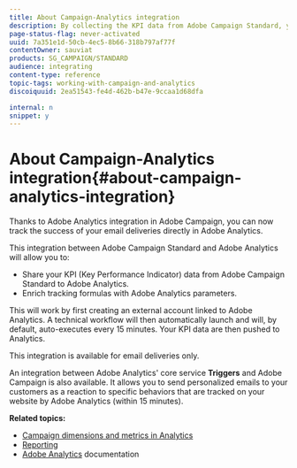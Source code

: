 ```yaml
---
title: About Campaign-Analytics integration
description: By collecting the KPI data from Adobe Campaign Standard, you can now share campaign data with Adobe Analytics to measure email marketing metrics from Adobe Campaign.
page-status-flag: never-activated
uuid: 7a351e1d-50cb-4ec5-8b66-318b797af77f
contentOwner: sauviat
products: SG_CAMPAIGN/STANDARD
audience: integrating
content-type: reference
topic-tags: working-with-campaign-and-analytics
discoiquuid: 2ea51543-fe4d-462b-b47e-9ccaa1d68dfa

internal: n
snippet: y
---
```


# About Campaign-Analytics integration{#about-campaign-analytics-integration}

Thanks to Adobe Analytics integration in Adobe Campaign, you can now track the success of your email deliveries directly in Adobe Analytics.

This integration between Adobe Campaign Standard and Adobe Analytics will allow you to:

* Share your KPI (Key Performance Indicator) data from Adobe Campaign Standard to Adobe Analytics.
* Enrich tracking formulas with Adobe Analytics parameters.

This will work by first creating an external account linked to Adobe Analytics. A technical workflow will then automatically launch and will, by default, auto-executes every 15 minutes. Your KPI data are then pushed to Analytics.

This integration is available for email deliveries only.

An integration between Adobe Analytics' core service **Triggers** and Adobe Campaign is also available. It allows you to send personalized emails to your customers as a reaction to specific behaviors that are tracked on your website by Adobe Analytics (within 15 minutes).

**Related topics:**

* [Campaign dimensions and metrics in Analytics](../../integrating/using/campaign-dimensions-and-metrics-in-analytics.md)
* [Reporting](../../reporting/using/about-dynamic-reports.md)
* [Adobe Analytics](https://marketing.adobe.com/resources/help/en_US/reference/adobe-campaign.html) documentation


